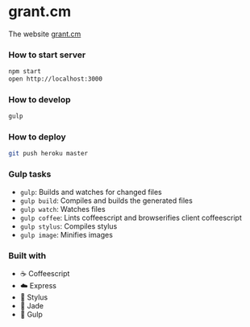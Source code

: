 # grant.cm

The website [grant.cm](http://grant.cm)

### How to start server

```sh
npm start
open http://localhost:3000
```

### How to develop

```sh
gulp
```

### How to deploy

```sh
git push heroku master
```

### Gulp tasks

- `gulp`: Builds and watches for changed files
- `gulp build`: Compiles and builds the generated files
- `gulp watch`: Watches files
- `gulp coffee`: Lints coffeescript and browserifies client coffeescript
- `gulp stylus`: Compiles stylus
- `gulp image`: Minifies images

### Built with

- :coffee: Coffeescript
- :cloud: Express
- :lipstick: Stylus
- :gem: Jade
- :tropical_fish: Gulp
